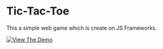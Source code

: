 # Tic-Tac-Toe
This a simple web game which is create on JS Frameworks.


[![View The Demo](https://www.mtb.com/personal/onlineservices/PublishingImages/alt-banking-button-view-demo-cs5452.jpg)](https://bora22.github.io/Tic-Tac-Toe/)
